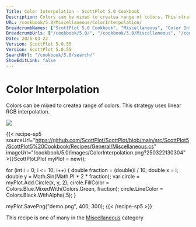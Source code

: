```yaml
---
Title: Color Interpolation - ScottPlot 5.0 Cookbook
Description: Colors can be mixed to createa range of colors. This strategy uses linear RGB interpolation.
URL: /cookbook/5.0/Miscellaneous/ColorInterpolation/
BreadcrumbNames: ["ScottPlot 5.0 Cookbook", "Miscellaneous", "Color Interpolation"]
BreadcrumbUrls: ["/cookbook/5.0/", "/cookbook/5.0/Miscellaneous", "/cookbook/5.0/Miscellaneous/ColorInterpolation"]
Date: 2025-03-22
Version: ScottPlot 5.0.55
Version: ScottPlot 5.0.55
SearchUrl: "/cookbook/5.0/search/"
ShowEditLink: false
---
```



<div class='d-flex align-items-center mt-5'>
<h1 class='me-2 text-dark my-0 border-0'>Color Interpolation</h1>
</div>

Colors can be mixed to createa range of colors. This strategy uses linear RGB interpolation.

[![](/cookbook/5.0/images/ColorInterpolation.png?250322130304)](/cookbook/5.0/images/ColorInterpolation.png?250322130304)

{{< recipe-sp5 sourceUrl="https://github.com/ScottPlot/ScottPlot/blob/main/src/ScottPlot5/ScottPlot5%20Cookbook/Recipes/General/Miscellaneous.cs" imageUrl="/cookbook/5.0/images/ColorInterpolation.png?250322130304" >}}ScottPlot.Plot myPlot = new();

for (int i = 0; i &lt;= 10; i++)
{
    double fraction = (double)i / 10;
    double x = i;
    double y = Math.Sin(Math.PI * 2 * fraction);
    var circle = myPlot.Add.Circle(x, y, 2);
    circle.FillColor = Colors.Blue.MixedWith(Colors.Green, fraction);
    circle.LineColor = Colors.Black.WithAlpha(.5);
}

myPlot.SavePng("demo.png", 400, 300);
{{< /recipe-sp5 >}}

<div class='my-5 text-center'>This recipe is one of many in the <a href='/cookbook/5.0/Miscellaneous'>Miscellaneous</a> category</div>



